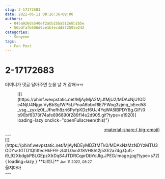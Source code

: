 ```yaml
---
slug: 2-17172683
date: 2022-06-11 08:26:36+09:00
authors:
  - 045a926dab40ef2abb2bba512e8b2b5e
  - 56bdfafb606d9ce1b4ecdd572595e242
categories:
  - Seoyeon
tags:
  - Fan Post
---
```


# 2-17172683

<div class="post-container" markdown="1">
<div class="content-container md-sidebar__scrollwrap" markdown="1">

더여니가 댓글 달아주면 눈물 날 거 같애ㅠㅠ
<figure markdown="1">
![](https://phinf.wevpstatic.net/MjAyMjA2MjJfMjU2/MDAxNjU1ODc4NjU4Njgx.VyBbSgfWP5LiPnaA6obcRlE7FWog3zjmq_bEed58_vsg._zyxlz0f_Jfhefh8zri6PyfpKDzf6UJ4YqWA5IBPDY8g.GIF/0b90bf6373f74afe896890f289f14e2d905.gif?type=e1920){ loading=lazy onclick="openFullscreen(this)"}
</figure>


</div>
</div>

<div style="text-align: right;" markdown="1">
<a href="https://weverse.io/fromis9/fanpost/2-17172683" style="text-align: right;">:material-share:{.big-emoji}</a>
</div>
---

<div class="comments-container md-sidebar__scrollwrap" markdown="1">
<div class="comment" markdown="1">
<div class='id-container' markdown="1">
![](https://phinf.wevpstatic.net/MjAyNDEyMDZfMTk0/MDAxNzMzNDYzMTU3ODYw.tGTD1QfitfecHkFF9-zI4fL0xnXf8VH8ht2j5Xh2a74g.QufL-i9_92XbdgbPBLGEpzXIrDqS4JTDRCqprDbYdJIg.JPEG/image.jpg?type=s72){ loading=lazy }
**<span class="artist">더여니</span>** <small>Jun 11 2022, 08:27</small><br>
</div>
<div class='comment-body' markdown="1">
울지마아
</div>
</div>
</div>
---
